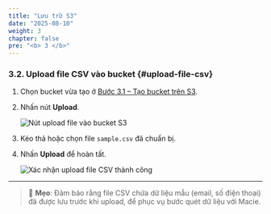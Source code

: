 ```yaml
---
title: "Lưu trữ S3"
date: "2025-08-10"
weight: 3
chapter: false
pre: "<b> 3 </b>"
---
```


### 3.2. Upload file CSV vào bucket {#upload-file-csv}

1. Chọn bucket vừa tạo ở [Bước 3.1 – Tạo bucket trên S3](#tao-bucket-s3).  
2. Nhấn nút **Upload**.  

   ![Nút upload file vào bucket S3](/WS-1/images/1.s3/upload-button.png)

3. Kéo thả hoặc chọn file `sample.csv` đã chuẩn bị.  
4. Nhấn **Upload** để hoàn tất.  

   ![Xác nhận upload file CSV thành công](/images/1.s3/upload-success.png)

---

> 📌 **Mẹo**: Đảm bảo rằng file CSV chứa dữ liệu mẫu (email, số điện thoại) đã được lưu trước khi upload, để phục vụ bước quét dữ liệu với Macie.





